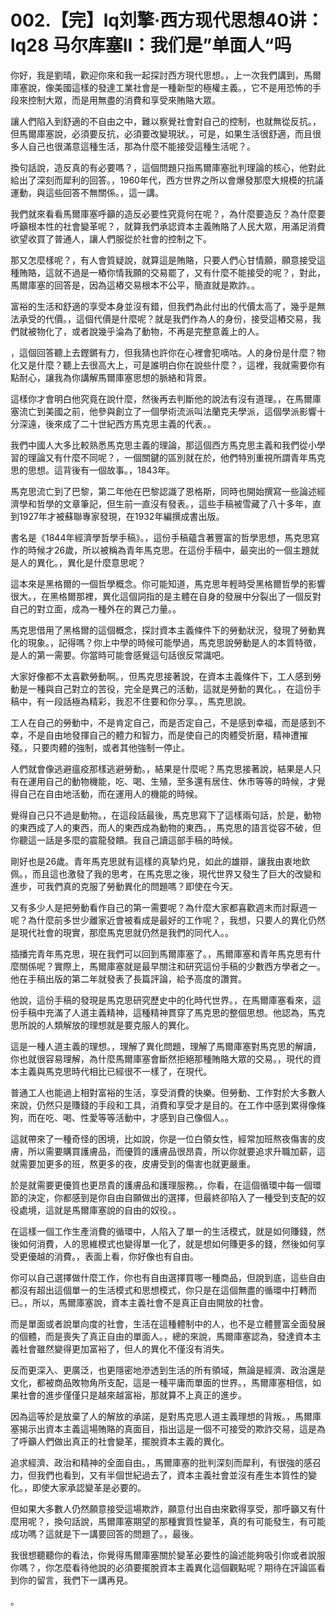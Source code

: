 # 002.【完】lq刘擎·西方现代思想40讲：lq28 马尔库塞II：我们是”单面人“吗

你好，我是劉晴，歡迎你來和我一起探討西方現代思想。，上一次我們講到，馬爾庫塞說，像美國這樣的發達工業社會是一種新型的極權主義。，它不是用恐怖的手段來控制大眾，而是用無盡的消費和享受來賄賂大眾。

讓人們陷入到舒適的不自由之中，難以察覺社會對自己的控制，也就無從反抗。，但馬爾庫塞說，必須要反抗，必須要改變現狀。，可是，如果生活很舒適，而且很多人自己也很滿意這種生活，那為什麼不能接受這種生活呢？。

換句話說，造反真的有必要嗎？，這個問題只指馬爾庫塞批判理論的核心，他對此給出了深刻而犀利的回答。，1960年代，西方世界之所以會爆發那麼大規模的抗議運動，與這些回答不無關係。，這一講。

我們就來看看馬爾庫塞呼籲的造反必要性究竟何在呢？，為什麼要造反？為什麼要呼籲根本性的社會變革呢？，就算我們承認資本主義賄賂了人民大眾，用滿足消費欲望收買了普通人，讓人們服從於社會的控制之下。

那又怎麼樣呢？，有人會質疑說，就算這是賄賂，只要人們心甘情願，願意接受這種賄賂，這就不過是一樁你情我願的交易罷了，又有什麼不能接受的呢？，對此，馬爾庫塞的回答是，因為這樁交易根本不公平，簡直就是欺詐。。

富裕的生活和舒適的享受本身並沒有錯，但我們為此付出的代價太高了，幾乎是無法承受的代價。，這個代價是什麼呢？就是我們作為人的身份，接受這樁交易，我們就被物化了，或者說幾乎淪為了動物，不再是完整意義上的人。

，這個回答聽上去鏗鏘有力，但我猜也許你在心裡會犯嘀咕。人的身份是什麼？物化又是什麼？聽上去很高大上，可是誰明白你在說些什麼？，這裡，我就需要你有點耐心，讓我為你講解馬爾庫塞思想的脈絡和背景。

這樣你才會明白他究竟在說什麼，然後再去判斷他的說法有沒有道理。，在馬爾庫塞流亡到美國之前，他參與創立了一個學術流派叫法蘭克夫學派，這個學派影響十分深遠，後來成了二十世紀西方馬克思主義的代表。。

我們中國人大多比較熟悉馬克思主義的理論，那這個西方馬克思主義和我們從小學習的理論又有什麼不同呢？，一個關鍵的區別就在於，他們特別重視所謂青年馬克思的思想。這背後有一個故事。，1843年。

馬克思流亡到了巴黎，第二年他在巴黎認識了恩格斯，同時也開始撰寫一些論述經濟學和哲學的文章筆記，但生前一直沒有發表。，這些手稿被雪藏了八十多年，直到1927年才被蘇聯專家發現，在1932年編撰成書出版。

書名是《1844年經濟學哲學手稿》。，這份手稿蘊含著豐富的哲學思想，馬克思寫作的時候才26歲，所以被稱為青年馬克思。在這份手稿中，最突出的一個主題就是人的異化。，異化是什麼意思呢？

這本來是黑格爾的一個哲學概念。你可能知道，馬克思年輕時受黑格爾哲學的影響很大。，在黑格爾那裡，異化這個詞指的是主體在自身的發展中分裂出了一個反對自己的對立面，成為一種外在的異己力量。。

馬克思借用了黑格爾的這個概念，探討資本主義條件下的勞動狀況，發現了勞動異化的現象。，記得嗎？你上中學的時候可能學過，馬克思說勞動是人的本質特徵，是人的第一需要。你當時可能會感覺這句話很反常識吧。

大家好像都不太喜歡勞動啊。，但馬克思接著說，在資本主義條件下，工人感到勞動是一種與自己對立的苦役，完全是異己的活動，這就是勞動的異化。，在這份手稿中，有一段話極為精彩，我忍不住要和你分享。，馬克思說。

工人在自己的勞動中，不是肯定自己，而是否定自己，不是感到幸福，而是感到不幸，不是自由地發揮自己的體力和智力，而是使自己的肉體受折磨，精神遭摧殘。，只要肉體的強制，或者其他強制一停止。

人們就會像逃避瘟疫那樣逃避勞動。，結果是什麼呢？馬克思接著說，結果是人只有在運用自己的動物機能，吃、喝、生殖，至多還有居住、休市等等的時候，才覺得自己在自由地活動，而在運用人的機能的時候。

覺得自己只不過是動物。，在這段話最後，馬克思寫下了這樣兩句話，於是，動物的東西成了人的東西，而人的東西成為動物的東西。，馬克思的語言從容不破，但你聽這一話是多麼的震龍發饋。我自己讀這部手稿的時候。

剛好也是26歲。青年馬克思就有這樣的真摯灼見，如此的雄辯，讓我由衷地欽佩。，而且這也激發了我的思考，在馬克思之後，現代世界又發生了巨大的改變和進步，可我們真的克服了勞動異化的問題嗎？即使在今天。

又有多少人是把勞動看作自己的第一需要呢？為什麼大家都喜歡週末而討厭週一呢？為什麼前多世少離家近會被看成是最好的工作呢？，我想，只要人的異化仍然是現代社會的現實，那麼馬克思就仍然是我們的同代人。。

插播完青年馬克思，現在我們可以回到馬爾庫塞了。，馬爾庫塞和青年馬克思有什麼關係呢？實際上，馬爾庫塞就是最早關注和研究這份手稿的少數西方學者之一。他在手稿出版的第二年就發表了長篇評論，給予高度的讚賞。

他說，這份手稿的發現是馬克思研究歷史中的化時代世界。，在馬爾庫塞看來，這份手稿中充滿了人道主義精神，這種精神貫穿了馬克思的整個思想。他認為，馬克思所說的人類解放的理想就是要克服人的異化。

這是一種人道主義的理想。，理解了異化問題，理解了馬爾庫塞對馬克思的解讀，你也就很容易理解，為什麼馬爾庫塞會斷然拒絕那種賄賂大眾的交易。，現代的資本主義與馬克思時代相比已經很不一樣了，在現代。

普通工人也能過上相對富裕的生活，享受消費的快樂。但勞動、工作對於大多數人來說，仍然只是賺錢的手段和工具，消費和享受才是目的。在工作中感到累得像條狗，而在吃、喝、性愛等等活動中，才感到自己像個人。。

這就帶來了一種奇怪的困境，比如說，你是一位白領女性，經常加班熬夜傷害的皮膚，所以需要購買護膚品，而優質的護膚品很昂貴，所以你就要追求升職加薪，這就需要加更多的班，熬更多的夜，皮膚受到的傷害也就更嚴重。

於是就需要更優質也更昂貴的護膚品和護理服務。，你看，在這個循環中每一個環節的決定，你都感到是你自由自願做出的選擇，但最終卻陷入了一種受到支配的奴役處境，這就是馬爾庫塞說的自由的奴役。。

在這樣一個工作生產消費的循環中，人陷入了單一的生活模式，就是如何賺錢，然後如何消費，人的思維模式也變得單一化了，就是想如何賺更多的錢，然後如何享受更優越的消費。，表面上看，你好像也有自由。

你可以自己選擇做什麼工作，你也有自由選擇買哪一種商品，但說到底，這些自由都沒有超出這個單一的生活模式和思想模式，你只是在這個無盡的循環中打轉而已。，所以，馬爾庫塞說，資本主義社會不是真正自由開放的社會。

而是單面或者說單向度的社會，生活在這種體制中的人，也不是立體豐富全面發展的個體，而是喪失了真正自由的單面人。，總的來說，馬爾庫塞認為，發達資本主義社會雖然變得更加富裕了，但人的異化不僅沒有消失。

反而更深入、更廣泛，也更隱密地滲透到生活的所有領域，無論是經濟、政治還是文化，都被商品敗物角所支配，這是一種平庸而單面的世界。，馬爾庫塞相信，如果社會的進步僅僅只是越來越富裕，那就算不上真正的進步。

因為這等於是放棄了人的解放的承諾，是對馬克思人道主義理想的背叛。，馬爾庫塞揭示出資本主義這場賄賂的真面目，指出這是一個不可接受的欺詐交易，這是為了呼籲人們做出真正的社會變革，擺脫資本主義的異化。

追求經濟、政治和精神的全面自由。，馬爾庫塞的批判深刻而犀利，有很強的感召力，但我們也看到，又有半個世紀過去了，資本主義社會並沒有產生本質性的變化。，即使大家承認變革是必要的。

但如果大多數人仍然願意接受這場欺詐，願意付出自由來歡得享受，那呼籲又有什麼用呢？，換句話說，馬爾庫塞期望的那種實質性變革，真的有可能發生，有可能成功嗎？這就是下一講要回答的問題了。，最後。

我很想聽聽你的看法，你覺得馬爾庫塞關於變革必要性的論述能夠吸引你或者說服你嗎？，你怎麼看待他說的必須要擺脫資本主義異化這個觀點呢？期待在評論區看到你的留言，我們下一講再見。

。